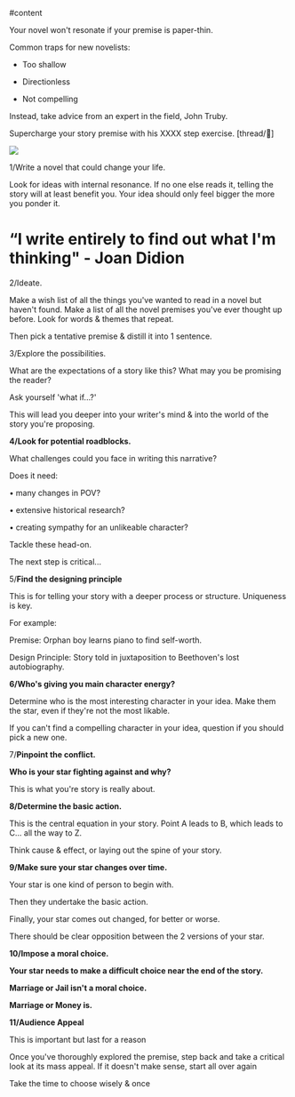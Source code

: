 #content 

Your novel won't resonate if your premise is paper-thin.

Common traps for new novelists:

-   Too shallow
    
-   Directionless
    
-   Not compelling
    

Instead, take advice from an expert in the field, John Truby.

Supercharge your story premise with his XXXX step exercise. [thread/🧵]

![](https://firebasestorage.googleapis.com/v0/b/typeshare-2027d.appspot.com/o/E5D9AJ0z1hd53f7EDL6Gtf7VoMG3%2F-N7uGYXq4Ix4egrOSVrD%2Fsf6m9z?alt=media&token=9b47c34d-5bac-4d0d-8bd1-0af22c62a701)

1/Write a novel that could change your life.

Look for ideas with internal resonance. If no one else reads it, telling the story will at least benefit you. Your idea should only feel bigger the more you ponder it.

# “I write entirely to find out what I'm thinking" - Joan Didion

2/Ideate.

Make a wish list of all the things you've wanted to read in a novel but haven't found. Make a list of all the novel premises you've ever thought up before. Look for words & themes that repeat.

Then pick a tentative premise & distill it into 1 sentence.

3/Explore the possibilities.

What are the expectations of a story like this? What may you be promising the reader? 

Ask yourself 'what if...?'

This will lead you deeper into your writer's mind & into the world of the story you're proposing.

**4/Look for potential roadblocks.**

What challenges could you face in writing this narrative?

Does it need:

• many changes in POV?

• extensive historical research?

• creating sympathy for an unlikeable character?

Tackle these head-on.

The next step is critical...

5/**Find the designing principle**

This is for telling your story with a deeper process or structure. Uniqueness is key.

For example:

Premise: Orphan boy learns piano to find self-worth.

Design Principle: Story told in juxtaposition to Beethoven's lost autobiography.

**6/Who's giving you main character energy?**

Determine who is the most interesting character in your idea. Make them the star, even if they're not the most likable.

If you can't find a compelling character in your idea, question if you should pick a new one.

7/**Pinpoint the conflict.**

**Who is your star fighting against and why?**

This is what you're story is really about.

**8/Determine the basic action.**

This is the central equation in your story. Point A leads to B, which leads to C... all the way to Z.

Think cause & effect, or laying out the spine of your story.

**9/Make sure your star changes over time.**

Your star is one kind of person to begin with.

Then they undertake the basic action.

Finally, your star comes out changed, for better or worse.

There should be clear opposition between the 2 versions of your star.

**10/Impose a moral choice.**

**Your star needs to make a difficult choice near the end of the story.**

**Marriage or Jail isn't a moral choice.**

**Marriage or Money is.**

**11/Audience Appeal**

This is important but last for a reason

Once you've thoroughly explored the premise, step back and take a critical look at its mass appeal. If it doesn't make sense, start all over again

Take the time to choose wisely & once